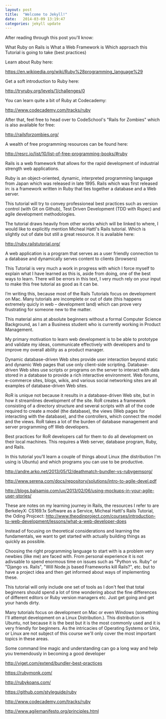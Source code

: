 ```yaml
---
layout: post
title:  "Welcome to Jekyll!"
date:   2014-03-09 13:19:47
categories: jekyll update
---
```


After reading through this post you'll know:

What Ruby on Rails is
What a Web Framework is
Which approach this Tutorial is going to take (best practices)

Learn about Ruby here:

https://en.wikipedia.org/wiki/Ruby%28programming_language%29

Get a soft introduction to Ruby here:

http://tryruby.org/levels/1/challenges/0

You can learn quite a bit of Ruby at Codecademy:

http://www.codecademy.com/tracks/ruby

After that, feel free to head over to CodeSchool's "Rails for Zombies" which is also available for free:

http://railsforzombies.org/

A wealth of free programming resources can be found here:

http://resrc.io/list/10/list-of-free-programming-books/#ruby

Rails is a  web framework that allows for the rapid development of industrial strength web applications.

Ruby is an object-oriented, dynamic, interpreted programming language from Japan which was released in late 1995. Rails which was first released in:  is a framework written in Ruby that ties together a database and a Web server.

This tutorial will try to convey professioneal best practices such as version control (with Git on Github), Test Driven Development (TDD with Rspec) and agile development methodologies. 

The tutorial draws heavily from other works which will be linked to where, I would like to explicitly mention Micheal Hattl's Rails tutorial. Which is slightly out of date but still a great resource. It is available here:

http://ruby.railstutorial.org/

A web application is a program that serves as a user friendly connection to a database and dynamically serves content to clients (browsers)

This Tutorial is very much a work in progress with which I force myself to explain what I have learned as this is, aside from doing, one of the best ways to learn. There will be errors in this text, I very much rely on your input to make this free tutorial as good as it can be.

I’m writing this, because most of the Rails Tutorials focus on development on Mac. Many tutorials are incomplete or out of date (this happens extremely quicly in web – development land) which can prove very frustrating for someone new to the matter.

This material aims at absolute beginners without a formal Computer Science Background, as I am a Business student who is currently working in Product Management.

My primary motivation to learn web development is to be able to prototype and validate my ideas, communicate effectively with developers and to improve my overall ability as a product manager.

Dynamic database-driven Web sites provide user interaction beyond static and dynamic Web pages that use only client-side scripting. Database-driven Web sites use scripts or programs on the server to interact with data stored in a database to provide a rich interactive environment. Web forums, e-commerce sites, blogs, wikis, and various social networking sites are all examples of database-driven Web sites.

RoR is unique not because it results in a database-driven Web site, but in how it streamlines development of the site. RoR creates a framework consisting of a directory structure and several scripts with all of the code required to create a model (the database), the views (Web pages for interacting with the database), and the controllers, which connect the model and the views. RoR takes a lot of the burden of database management and server programming off Web developers.

Best practices for RoR developers call for them to do all development on their local machines. This requires a Web server, database program, Ruby, and Rails.

In this tutorial you'll learn a couple of things about Linux (the distribution I'm using is Ubuntu) and which programs you can use to be productive. 

http://andre.arko.net/2013/05/12/deathmatch-bundler-vs-rubygemsorg/
 
http://www.serena.com/docs/repository/solutions/intro-to-agile-devel.pdf


http://blogs.balsamiq.com/ux/2013/02/06/using-mockups-in-your-agile-user-stories/


These are notes on my learning journey in Rails, the resources I refer to are 
BerkeleyX: CS169.1x Software as a Service, Micheal Hattl's Rails Tutorial,
the Oding Projcect: http://www.theodinproject.com/courses/introduction-to-web-development/lessons/what-a-web-developer-does
 

Instead of focusing on theoretical considerations and learning the fundamentals, we want to get started with actually building things as quickly as possible.

Choosing the right programming language to start with is a problem very newbies (like me) are faced with. From personal experience it is not adivsable to spend enormous time on issues such as "Python vs. Ruby" or "Django vs. Rails", "Will Node.js based Frameworks kill Rails?", etc. but to have a project idea and then get informed about ways of implementing these.

This tutorial will only include one set of tools as I don't feel that total beginners should spend a lot of time wondering about the fine differences of different editors or Ruby version managers etc. Just get going and get your hands dirty.

Many tutorials focus on development on Mac or even Windows (something I'll attempt development on a Linux Distribution.). This distribution is Ubuntu, not because it is the best but it is the most commonly used and it is very friendly for beginners. As the intricacies of Operating Systems or Unix, or Linux are not subject of this course we'll only cover the most important topics in these areas.

Some command line magic and understanding can go a long way and help you tremendously in becoming a good developer

http://viget.com/extend/bundler-best-practices


https://rubymonk.com/


http://rubykoans.com/


https://github.com/styleguide/ruby


http://www.codecademy.com/tracks/ruby


http://www.agilemanifesto.org/principles.html






